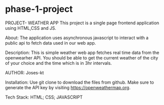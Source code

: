 # phase-1-project
PROJECT- WEATHER APP
This project is a single page frontend application using HTML,CSS and JS.

About:
The application uses asynchronous javascript to interact with a public api to fetch data used in our web app.

Description:
This is simple weather web app fetches real time data from the openwearher API.
You should be able to get the current weather of the city of your choice and the time which is in 3hr intervals.

AUTHOR:
Joses-kt

Installation:
Use git clone to download the files from github.
Make sure to generate the API key by visiting  https://openweathermap.org.


Tech Stack:
HTML; CSS; JAVASCRIPT

